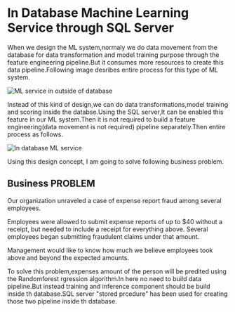 
# In Database Machine Learning Service through SQL Server

When we design the ML system,normaly we do data movement from the database for data transformation and model training purpose through the feature engineering pipeline.But it consumes more resources to create this data pipeline.Following image desribes entire process for this type of ML system.

![ML service in outside of database]("E:\Projects-AI\Project-1\Images\in_db.png")

Instead of this kind of design,we can do data transformations,model training and scoring inside the databse.Using the SQL server,It can be enabled this feature in our ML system.Then it is not required to build a feature engineering(data movement is not required) pipeline separately.Then entire process as follows.

![In database ML service]("E:\Projects-AI\Project-1\Images\in_db.png")

Using this design concept, I am going to solve following business problem.

## Business PROBLEM 

Our organization unraveled a case of expense report fraud among several employees.

Employees were allowed to submit expense reports of up to $40 without a receipt, but needed to include a receipt for everything above. Several employees began submitting fraudulent claims under that amount.

Management would like to know how much we believe employees took above and beyond the expected amounts.

To solve this problem,expenses amount of the person will be predited using the Randomforest rgression algorithm.In here no need to build data pipeline.But instead training and inference component should be build inside th database.SQL server "stored prcedure" has been used for creating those two pipeline inside th database.